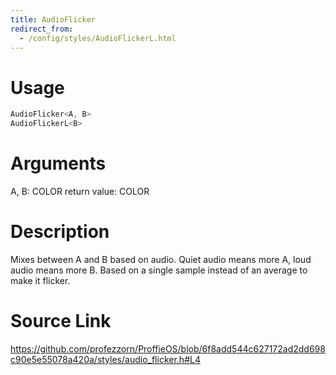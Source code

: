 ```yaml
---
title: AudioFlicker
redirect_from:
  - /config/styles/AudioFlickerL.html
---
```


# Usage
```cpp
AudioFlicker<A, B>
AudioFlickerL<B>
```

# Arguments
A, B: COLOR
return value: COLOR

# Description
Mixes between A and B based on audio. Quiet audio
means more A, loud audio means more B.
Based on a single sample instead of an average to make it flicker.

# Source Link
https://github.com/profezzorn/ProffieOS/blob/6f8add544c627172ad2dd698c90e5e55078a420a/styles/audio_flicker.h#L4

